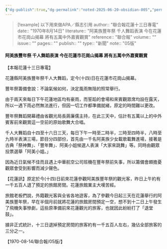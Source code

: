 ```yaml
---
{"dg-publish":true,"dg-permalink":"noted-2025-06-20-obsidian-005","permalink":"/noted-2025-06-20-obsidian-005/","title":"阿美族豐年祭 千人舞蹈表演 今在花蓮市花崗山揭幕 將有五萬中外嘉賓觀賞","tags":["花蓮縣志"],"noteIcon":"3","created":"2025-06-20T10:56:15.155+08:00","updated":"2025-06-20T12:03:40.870+08:00"}
---
```



> [!example] 以下用來做APA／縣志引用
> 	author:: "聯合報花蓮十三日專電"
> 	date:: "1970年8月14日"
> 	literature:: "阿美族豐年祭 千人舞蹈表演 今在花蓮市花崗山揭幕 將有五萬中外嘉賓觀賞"
> 	reference:: "聯合報"
> 		volume:: ""
> 		issue:: ""
> 		pages:: ""
> 		publish:: ""
> 	type:: "新聞"	
> 		note:: "05版"
> 

#### 阿美族豐年祭 千人舞蹈表演 今在花蓮市花崗山揭幕 將有五萬中外嘉賓觀賞

【本報花蓮十三日專電】

花蓮縣阿美族豐年祭千人大舞蹈，定今(十四)日在花蓮市花崗山揭幕。

豐年祭籌備會說：不論氣候如何，決定風雨無阻的照常舉行。

由于兩天來每日下午花蓮地區均有豪雨，而誓蹈的會場和來賓觀眾席均設在露天，所以一遇下雨必然無法進行，但因一切工作都準備就緒，原定的時間難以更改。

豐年祭舞蹈開幕禮由省觀光局長蔣廉儒主持，在此三天中，估計有五萬以上的中外賓客前來觀賞這一空前的原始歌舞大合唱。

千人大舞蹈自十四至十六日三天，每日下午一時至二時半，三時至四時半，八時至九時半表演三場，節目分四部份，首先由一千名阿美族少女載歌載舞進場，接著是古典「祭神舞」、「豐年舞」、阿美小姐候選人表演「大家來跳舞」等。同時由觀眾投票選舉「阿美小姐。」

因為近日氣候不佳而且遇上中華航空公司班機在豐年祭前失事，所以籌備會頗擔憂觀眾會受到影響而減少聲色。

【花蓮訊】原定於今(十四)日前來花蓮參觀阿美族豐年祭的觀光客，昨日上午約有一千五百人退了預定的旅館房間。花蓮旅館業主大嘆苦經。

旅館老板們說，外籍觀光客與全省各地遊客，為了參觀今日起三天在花蓮舉行的阿美族豐年祭，早在半個月前就將花蓮的旅館房間預定一空，想不到十二日上午發生了飛機失事慘劇，這些原準備前來花蓮觀光的旅客，也就因此紛紛打了「退堂鼓」。

據非正式統計，十三日退掉預定房間的旅客約有一千五百人左右，幾佔全部旅客的三分之一。

【1970-08-14/聯合報/05版/】
